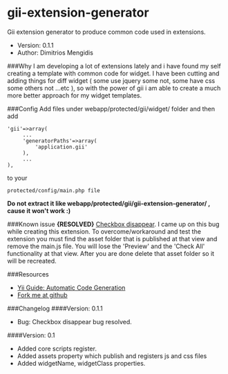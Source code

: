 gii-extension-generator
=======================
Gii extension generator to produce common code used in extensions.

- Version: 0.1.1
- Author: Dimitrios Mengidis

###Why 
I am developing a lot of extensions lately and i have found my self creating a template with common code for widget.
I have been cutting and adding things for diff widget ( some use jquery some not, some have css some others not ...etc ),
so with the power of gii i am able to create a much more better approach for my widget templates.

###Config
Add files under webapp/protected/gii/widget/ folder and then add

    'gii'=>array(
         ...
         'generatorPaths'=>array(
             'application.gii'
         ),
         ...
    ),

to your

    protected/config/main.php file


__Do not extract it like webapp/protected/gii/gii-extension-generator/ , cause it won't work :)__

###Known issue
**{RESOLVED}** [Checkbox disappear](http://code.google.com/p/yii/issues/detail?id=2359). I came up on this bug while creating this extension. 
To overcome/workaround and test the extension you must find the asset folder that is published at that view and remove the main.js file.
You will lose the 'Preview' and the 'Check All' functionality at that view.
After you are done delete that asset folder so it will be recreated.

###Resources 
- [Yii Guide: Automatic Code Generation](http://www.yiiframework.com/doc/guide/1.1/en/topics.gii)
- [Fork me at github](https://github.com/dmtrs/gii-extension-generator)

###Changelog
####Version: 0.1.1
- Bug: Checkbox disappear bug resolved.

####Version: 0.1
- Added core scripts register.
- Added assets property which publish and registers js and css files
- Added widgetName, widgetClass properties.

